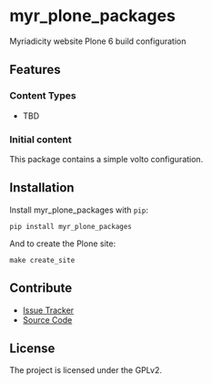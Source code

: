 # myr_plone_packages

Myriadicity website Plone 6 build configuration

## Features

### Content Types

- TBD

### Initial content

This package contains a simple volto configuration.

Installation
------------

Install myr_plone_packages with `pip`:

```shell
pip install myr_plone_packages
```
And to create the Plone site:

```shell
make create_site
```

## Contribute

- [Issue Tracker](https://github.com/kenmanheimer/myr-plone-packages/issues)
- [Source Code](https://github.com/kenmanheimer/myr-plone-packages/)

## License

The project is licensed under the GPLv2.
